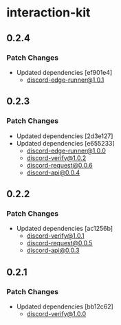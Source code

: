 # interaction-kit

## 0.2.4

### Patch Changes

- Updated dependencies [ef901e4]
  - discord-edge-runner@1.0.1

## 0.2.3

### Patch Changes

- Updated dependencies [2d3e127]
- Updated dependencies [e655233]
  - discord-edge-runner@1.0.0
  - discord-verify@1.0.2
  - discord-request@0.0.6
  - discord-api@0.0.4

## 0.2.2

### Patch Changes

- Updated dependencies [ac1256b]
  - discord-verify@1.0.1
  - discord-request@0.0.5
  - discord-api@0.0.3

## 0.2.1

### Patch Changes

- Updated dependencies [bb12c62]
  - discord-verify@1.0.0
